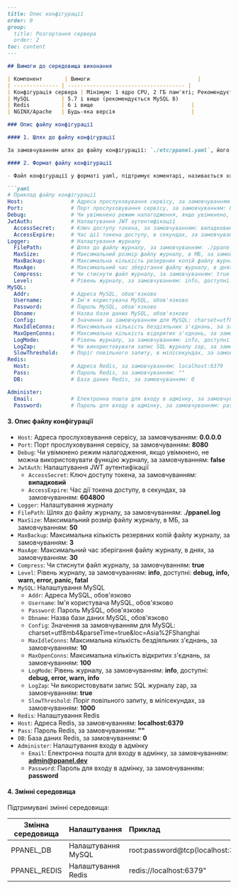 ```markdown
---
title: Опис конфігурації
order: 0
group: 
  title: Розгортання сервера
  order: 2
toc: content
---

## Вимоги до середовища виконання

| Компонент       | Вимоги                                  |
| -------------- | ------------------------------------- |
| Конфігурація сервера | Мінімум: 1 ядро CPU, 2 ГБ пам'яті; Рекомендується: 2 ядра CPU, 4 ГБ пам'яті |
| MySQL          | 5.7 і вище (рекомендується MySQL 8)                 |
| Redis          | 6 і вище                               |
| NGINX/Apache   | Будь-яка версія                        |

### Опис файлу конфігурації

#### 1. Шлях до файлу конфігурації

За замовчуванням шлях до файлу конфігурації: `./etc/ppanel.yaml`, його можна вказати через параметр запуску `--config`.

#### 2. Формат файлу конфігурації

- Файл конфігурації у форматі yaml, підтримує коментарі, називається xxx.yaml.

```yaml
# Приклад файлу конфігурації
Host:               # Адреса прослуховування сервісу, за замовчуванням: 0.0.0.0
Port:               # Порт прослуховування сервісу, за замовчуванням: 8080
Debug:              # Чи увімкнено режим налагодження, якщо увімкнено, не можна використовувати функцію журналу, за замовчуванням: false
JwtAuth:            # Налаштування JWT аутентифікації
  AccessSecret:     # Ключ доступу токена, за замовчуванням: випадковий
  AccessExpire:     # Час дії токена доступу, в секундах, за замовчуванням: 604800
Logger:             # Налаштування журналу
  FilePath:         # Шлях до файлу журналу, за замовчуванням: ./ppanel.log
  MaxSize:          # Максимальний розмір файлу журналу, в МБ, за замовчуванням: 50
  MaxBackup:        # Максимальна кількість резервних копій файлу журналу, за замовчуванням: 3
  MaxAge:           # Максимальний час зберігання файлу журналу, в днях, за замовчуванням: 30
  Compress:         # Чи стиснути файл журналу, за замовчуванням: true
  Level:            # Рівень журналу, за замовчуванням: info, доступні: debug, info, warn, error, panic, fatal
MySQL:
  Addr:             # Адреса MySQL, обов'язково
  Username:         # Ім'я користувача MySQL, обов'язково
  Password:         # Пароль MySQL, обов'язково
  Dbname:           # Назва бази даних MySQL, обов'язково
  Config:           # Значення за замовчуванням для MySQL: charset=utf8mb4&parseTime=true&loc=Asia%2FShanghai
  MaxIdleConns:     # Максимальна кількість бездіяльних з'єднань, за замовчуванням: 10
  MaxOpenConns:     # Максимальна кількість відкритих з'єднань, за замовчуванням: 100
  LogMode:          # Рівень журналу, за замовчуванням: info, доступні: debug, error, warn, info
  LogZap:           # Чи використовувати запис SQL журналу zap, за замовчуванням: true
  SlowThreshold:    # Поріг повільного запиту, в мілісекундах, за замовчуванням: 1000
Redis:
  Host:             # Адреса Redis, за замовчуванням: localhost:6379
  Pass:             # Пароль Redis, за замовчуванням: ""
  DB:               # База даних Redis, за замовчуванням: 0

Administer:
  Email:            # Електронна пошта для входу в адмінку, за замовчуванням: admin@ppanel.dev
  Password:         # Пароль для входу в адмінку, за замовчуванням: password

```

#### 3. Опис файлу конфігурації

- `Host`: Адреса прослуховування сервісу, за замовчуванням: **0.0.0.0**
- `Port`: Порт прослуховування сервісу, за замовчуванням: **8080**
- `Debug`: Чи увімкнено режим налагодження, якщо увімкнено, не можна використовувати функцію журналу, за замовчуванням: **false**
- `JwtAuth`: Налаштування JWT аутентифікації
  - `AccessSecret`: Ключ доступу токена, за замовчуванням: **випадковий**
  - `AccessExpire`: Час дії токена доступу, в секундах, за замовчуванням: **604800**
- `Logger`: Налаштування журналу
- `FilePath`: Шлях до файлу журналу, за замовчуванням: **./ppanel.log**
- `MaxSize`: Максимальний розмір файлу журналу, в МБ, за замовчуванням: **50**
- `MaxBackup`: Максимальна кількість резервних копій файлу журналу, за замовчуванням: **3**
- `MaxAge`: Максимальний час зберігання файлу журналу, в днях, за замовчуванням: **30**
- `Compress`: Чи стиснути файл журналу, за замовчуванням: **true**
- `Level`: Рівень журналу, за замовчуванням: **info**, доступні: **debug, info, warn, error, panic, fatal**
- `MySQL`: Налаштування MySQL
  - `Addr`: Адреса MySQL, обов'язково
  - `Username`: Ім'я користувача MySQL, обов'язково
  - `Password`: Пароль MySQL, обов'язково
  - `Dbname`: Назва бази даних MySQL, обов'язково
  - `Config`: Значення за замовчуванням для MySQL: charset=utf8mb4\&parseTime=true\&loc=Asia%2FShanghai
  - `MaxIdleConns`: Максимальна кількість бездіяльних з'єднань, за замовчуванням: **10**
  - `MaxOpenConns`: Максимальна кількість відкритих з'єднань, за замовчуванням: **100**
  - `LogMode`: Рівень журналу, за замовчуванням: **info**, доступні: **debug, error, warn, info**
  - `LogZap`: Чи використовувати запис SQL журналу zap, за замовчуванням: **true**
  - `SlowThreshold`: Поріг повільного запиту, в мілісекундах, за замовчуванням: **1000**
- `Redis`: Налаштування Redis
- `Host`: Адреса Redis, за замовчуванням: **localhost:6379**
- `Pass`: Пароль Redis, за замовчуванням: **""**
- `DB`: База даних Redis, за замовчуванням: **0**
- `Administer`: Налаштування входу в адмінку
  - `Email`: Електронна пошта для входу в адмінку, за замовчуванням: **<admin@ppanel.dev>**
  - `Password`: Пароль для входу в адмінку, за замовчуванням: **password**

#### 4. Змінні середовища

Підтримувані змінні середовища:

| Змінна середовища | Налаштування     | Приклад                                          |
| ---------------- | ---------------- | :---------------------------------------------- |
| PPANEL\_DB      | Налаштування MySQL | root:password\@tcp(localhost:3306)/vpnboard |
| PPANEL\_REDIS   | Налаштування Redis | redis\://localhost:6379"                        |
```

